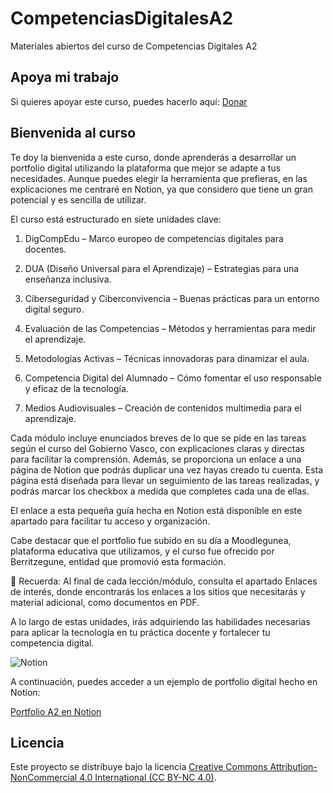 # CompetenciasDigitalesA2
Materiales abiertos del curso de Competencias Digitales A2

## Apoya mi trabajo
Si quieres apoyar este curso, puedes hacerlo aquí: [Donar](https://paypal.me/eriksenwolf?locale.x=es_ES&country.x=ES)

## Bienvenida al curso
Te doy la bienvenida a este curso, donde aprenderás a desarrollar un portfolio digital utilizando la plataforma que mejor se adapte a tus necesidades. Aunque puedes elegir la herramienta que prefieras, en las explicaciones me centraré en Notion, ya que considero que tiene un gran potencial y es sencilla de utilizar.

El curso está estructurado en siete unidades clave:

1. DigCompEdu – Marco europeo de competencias digitales para docentes.

2. DUA (Diseño Universal para el Aprendizaje) – Estrategias para una enseñanza inclusiva.

3. Ciberseguridad y Ciberconvivencia – Buenas prácticas para un entorno digital seguro.

4. Evaluación de las Competencias – Métodos y herramientas para medir el aprendizaje.

5. Metodologías Activas – Técnicas innovadoras para dinamizar el aula.

6. Competencia Digital del Alumnado – Cómo fomentar el uso responsable y eficaz de la tecnología.

7. Medios Audiovisuales – Creación de contenidos multimedia para el aprendizaje.

Cada módulo incluye enunciados breves de lo que se pide en las tareas según el curso del Gobierno Vasco, con explicaciones claras y directas para facilitar la comprensión. Además, se proporciona un enlace a una página de Notion que podrás duplicar una vez hayas creado tu cuenta. Esta página está diseñada para llevar un seguimiento de las tareas realizadas, y podrás marcar los checkbox a medida que completes cada una de ellas.

El enlace a esta pequeña guía hecha en Notion está disponible en este apartado para facilitar tu acceso y organización.

Cabe destacar que el portfolio fue subido en su día a Moodlegunea, plataforma educativa que utilizamos, y el curso fue ofrecido por Berritzegune, entidad que promovió esta formación.

📌 Recuerda: Al final de cada lección/módulo, consulta el apartado Enlaces de interés, donde encontrarás los enlaces a los sitios que necesitarás y material adicional, como documentos en PDF.

A lo largo de estas unidades, irás adquiriendo las habilidades necesarias para aplicar la tecnología en tu práctica docente y fortalecer tu competencia digital.

![Notion](https://img.icons8.com/?size=100&id=X5tAievwwoBl&format=png&color=000000)

A continuación, puedes acceder a un ejemplo de portfolio digital hecho en Notion:

[Portfolio A2 en Notion](https://eriksenwolf.notion.site/Competencias-Digitales-A2-1d04e3ab08e3803bbb43dcaf8bb6ae5d?pvs=4)

## Licencia
Este proyecto se distribuye bajo la licencia 
[Creative Commons Attribution-NonCommercial 4.0 International (CC BY-NC 4.0)](https://creativecommons.org/licenses/by-nc/4.0/).
